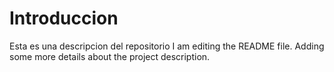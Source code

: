 # Introduccion
Esta es una descripcion del repositorio
I am editing the README file. Adding some more details about the project description.
